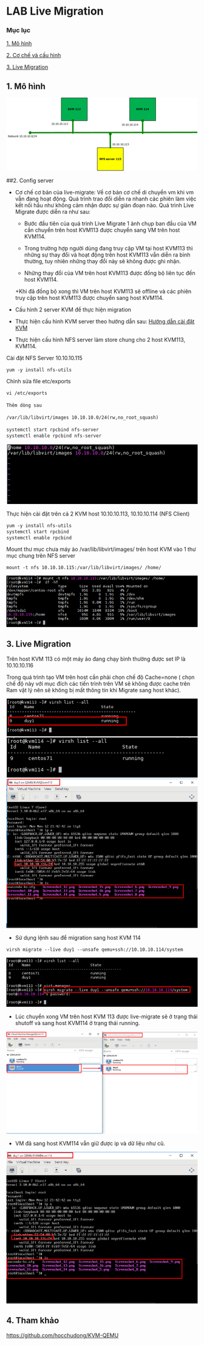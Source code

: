 # LAB Live Migration

### Mục lục

[1. Mô hình ](#plan)

[2. Cơ chế và cấu hình](#coche)

[3. Live Migration](#live)

<a name="plan"></a>
## 1. Mô hình

![](../images/livemigration/live-migrate.png)

<a name="coche"></a>
##2. Config server

- Cơ chế cơ bản của live-migrate: Về cơ bản cơ chế di chuyển vm khi vm vẫn đang hoạt động. Quá trình trao đổi diễn ra nhanh các phiên làm việc kết nối hầu như không cảm nhận được sự gián đoạn nào. Quá trình Live Migrate được diễn ra như sau: 

	+ Bước đầu tiên của quá trình Live Migrate 1 ảnh chụp ban đầu của VM cần chuyển trên host KVM113 được chuyển sang VM trên host KVM114. 
	
	+ Trong trường hợp người dùng đang truy cập VM tại host KVM113 thì những sự thay đổi và hoạt động trên host KVM113 vẫn diễn ra bình thường, tuy nhiên những thay đổi này sẽ không được ghi nhận. 
	
	+ Những thay đổi của VM trên host KVM113 được đồng bộ liên tục đến host KVM114.
	
	+Khi đã đồng bộ xong thì VM trên host KVM113 sẽ offline và các phiên truy cập trên host KVM113 được chuyển sang host KVM114.

- Cấu hình 2 server KVM để thực hiện migration

+ Thực hiện cấu hình KVM server theo hướng dẫn sau: [Hướng dẫn cài đặt KVM](https://github.com/domanhduy/ghichep/blob/master/DuyDM/KVM/docs/Install-KVM-server.md)

+ Thực hiện cấu hình NFS server làm store chung cho 2 host KVM113, KVM114.

Cài đặt NFS Server 10.10.10.115

```
yum -y install nfs-utils
```

Chỉnh sửa file etc/exports

```
vi /etc/exports

Thêm dòng sau

/var/lib/libvirt/images 10.10.10.0/24(rw,no_root_squash)

systemctl start rpcbind nfs-server
systemctl enable rpcbind nfs-server 
```

![](../images/livemigration/Screenshot_250.png)


Thực hiện cài đặt trên cả 2 KVM host 10.10.10.113, 10.10.10.114 (NFS Client)

```
yum -y install nfs-utils
systemctl start rpcbind 
systemctl enable rpcbind 
```

Mount thư mục chưa máy ảo /var/lib/libvirt/images/ trên host KVM vào 1 thư mục chung trên NFS server

```
mount -t nfs 10.10.10.115:/var/lib/libvirt/images/ /home/
```

![](../images/livemigration/Screenshot_251.png)

<a name="live"></a>
## 3. Live Migration

Trên host KVM 113 có một máy ảo đang chạy bình thường được set IP là 10.10.10.116

Trong quá trình tạo VM trên host cần phải chọn chế độ Cache=none ( chọn chế độ này với mục đích các tiến trình trên VM sẽ không được cache trên Ram vật lý nên sẽ không bị mất thông tin khi Migrate sang host khác).

![](../images/livemigration/Screenshot_252.png)
![](../images/livemigration/Screenshot_253.png)
![](../images/livemigration/Screenshot_254.png)

+ Sử dụng lệnh sau để migration sang host KVM 114

```
virsh migrate --live duy1 --unsafe qemu+ssh://10.10.10.114/system
```

![](../images/livemigration/Screenshot_255.png)

+ Lúc chuyển xong VM trên host KVM 113 được live-migrate sẽ ở trạng thái shutoff và sang host KVM114 ở trạng thái running.

![](../images/livemigration/Screenshot_256.png)

+ VM đã sang host KVM114 vẫn giữ được ip và dữ liệu như cũ.

![](../images/livemigration/Screenshot_257.png)

## 4. Tham khảo
https://github.com/hocchudong/KVM-QEMU
